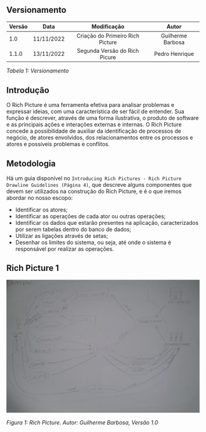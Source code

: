 ## Versionamento

| Versão | Data       |   Modificação   |             Autor              |
| ------ | ---------- | :-------------: | :----------------------------: |
| 1.0    | 11/11/2022 | Criação do Primeiro Rich Picture | Guilherme Barbosa |
| 1.1.0    | 13/11/2022 | Segunda Versão do Rich Picure | Pedro Henrique |

*Tabela 1: Versionamento*

## Introdução
O Rich Picture é uma ferramenta efetiva para analisar problemas e expressar ideias, com uma característica de ser fácil de entender. Sua função é descrever, através de uma forma ilustrativa, o produto de software e as principais ações e interações externas e internas. O Rich Picture concede a possibilidade de auxiliar da identificação de processos de negócio, de atores envolvidos, dos relacionamentos entre os processos e atores e possíveis problemas e conflitos.

## Metodologia
Há um guia disponível no `Introducing Rich Pictures - Rich Picture Drawline Guidelines (Página 4)`, que descreve alguns componentes que devem ser utilizados na construção do Rich Picture, e é o que iremos abordar no nosso escopo:

* Identificar os atores;
* Identificar as operações de cada ator ou outras operações;
* Identificar os dados que estarão presentes na aplicação, caracterizados por serem tabelas dentro do banco de dados;
* Utilizar as ligações através de setas;
* Desenhar os limites do sistema, ou seja, até onde o sistema é responsável por realizar as operações.

## Rich Picture 1

![RichPictureGuilherme](../assets/richPictures/RichPicture1.jpg)

*Figura 1: Rich Picture. Autor: Guilherme Barbosa, Versão 1.0*